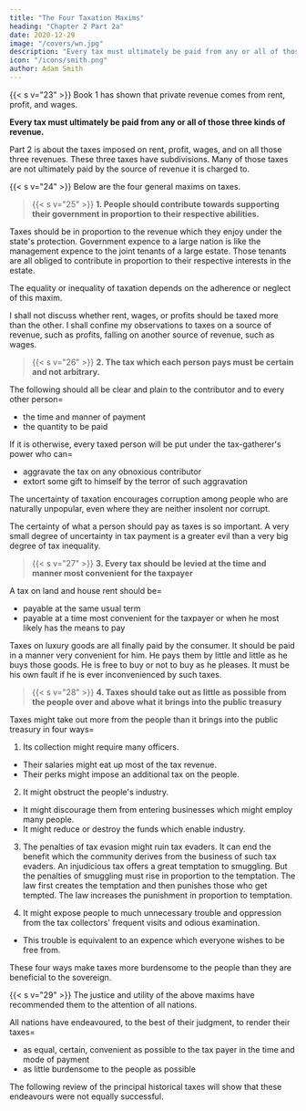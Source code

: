 ```yaml
---
title: "The Four Taxation Maxims"
heading: "Chapter 2 Part 2a"
date: 2020-12-29
image: "/covers/wn.jpg"
description: "Every tax must ultimately be paid from any or all of those three kinds of revenue"
icon: "/icons/smith.png"
author: Adam Smith
---
```




{{< s v="23" >}} Book 1 has shown that private revenue comes from rent, profit, and wages.

**Every tax must ultimately be paid from any or all of those three kinds of revenue.**

Part 2 is about the taxes imposed on rent, profit, wages, and on all those three revenues. These three taxes have subdivisions. Many of those taxes are not ultimately paid by the source of revenue it is charged to.


{{< s v="24" >}} Below are the four general maxims on taxes.

> {{< s v="25" >}} **1. People should contribute towards supporting their government in proportion to their respective abilities.**

Taxes should be in proportion to the revenue which they enjoy under the state's protection. Government expence to a large nation is like the management expence to the joint tenants of a large estate. Those tenants are all obliged to contribute in proportion to their respective interests in the estate.

The equality or inequality of taxation depends on the adherence or neglect of this maxim.

I shall not discuss whether rent, wages, or profits should be taxed more than the other. I shall confine my observations to taxes on a source of revenue, such as profits, falling on another source of revenue, such as wages.


> {{< s v="26" >}} **2. The tax which each person pays must be certain and not arbitrary.**

The following should all be clear and plain to the contributor and to every other person= 
- the time and manner of payment
- the quantity to be paid

If it is otherwise, every taxed person will be put under the tax-gatherer's power who can= 
- aggravate the tax on any obnoxious contributor
- extort some gift to himself by the terror of such aggravation

The uncertainty of taxation encourages corruption among people who are naturally unpopular, even where they are neither insolent nor corrupt.

The certainty of what a person should pay as taxes is so important.
A very small degree of uncertainty in tax payment is a greater evil than a very big degree of tax inequality.


> {{< s v="27" >}} **3. Every tax should be levied at the time and manner most convenient for the taxpayer**

A tax on land and house rent should be= 
- payable at the same usual term
- payable at a time most convenient for the taxpayer or when he most likely has the means to pay

Taxes on luxury goods are all finally paid by the consumer.
It should be paid in a manner very convenient for him.
He pays them by little and little as he buys those goods.
He is free to buy or not to buy as he pleases.
It must be his own fault if he is ever inconvenienced by such taxes.


> {{< s v="28" >}} **4. Taxes should take out as little as possible from the people over and above what it brings into the public treasury**

Taxes might take out more from the people than it brings into the public treasury in four ways= 

1. Its collection might require many officers.
- Their salaries might eat up most of the tax revenue.
- Their perks might impose an additional tax on the people.

2. It might obstruct the people's industry.
- It might discourage them from entering businesses which might employ many people.
- It might reduce or destroy the funds which enable industry.

3. The penalties of tax evasion might ruin tax evaders.
It can end the benefit which the community derives from the business of such tax evaders.
An injudicious tax offers a great temptation to smuggling.
But the penalties of smuggling must rise in proportion to the temptation.
The law first creates the temptation and then punishes those who get tempted.
The law increases the punishment in proportion to temptation.

4. It might expose people to much unnecessary trouble and oppression from the tax collectors' frequent visits and odious examination.
- This trouble is equivalent to an expence which everyone wishes to be free from.

These four ways make taxes more burdensome to the people than they are beneficial to the sovereign. 

{{< s v="29" >}} The justice and utility of the above maxims have recommended them to the attention of all nations.

All nations have endeavoured, to the best of their judgment, to render their taxes= 
- as equal, certain, convenient as possible to the tax payer in the time and mode of payment
- as little burdensome to the people as possible

The following review of the principal historical taxes will show that these endeavours were not equally successful.
